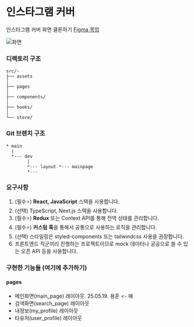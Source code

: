 # 인스타그램 커버 
인스타그램 커버 화면 클론하기 [Figma 목업](https://www.figma.com/design/5aK8OoVhDcw2ZClVJufnIv/Instagram-Template-2.0--Preview-?t=8K6m5UEih7ajX1dN-0)

![화면](https://github.com/jobcodebreak/instagram-cover/blob/layout/preview.png?raw=true)


### 디렉토리 구조
```text
src/- 
├── assets
│
├── pages
│
├── components/ 
│
├── hooks/
│
└── store/
```


### Git 브렌치 구조
```text
* main
  |
  *--- dev
        |
        *--- layout *--- mainpage
        *--- 
```


### 요구사항
1. (필수⭐) **React, JavaScript** 스택을 사용합니다.
2. (선택) TypeScript, Next.js 스택을 사용합니다.
3. (필수⭐️) **Redux** 또는 Context API를 통해 전역 상태를 관리합니다.
4. (필수⭐️) **커스텀 훅**을 통해서 공통으로 사용하는 로직을 관리합니다.
5. (선택) 스타일링은 styled-components 또는 tailwindcss 사용을 권장합니다.
6. 프론트엔드 직군끼리 진행하는 프로젝트이므로 mock 데이터나 공공으로 쓸 수 있는 오픈 API 등을 사용합니다.


### 구현한 기능들 (여기에 추가하기)
#### pages
- 메인화면(main_page) 레이아웃. 25.05.19. 용훈    <- 예
- 검색화면(search_page) 레이아웃
- 내정보(my_profile) 레이아웃
- 타유저(user_profile) 레이아웃



